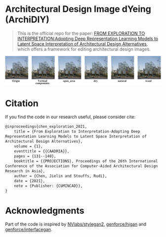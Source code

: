# Architectural Design Image dYeing (ArchiDIY)
> This is the official repo for the paper: [FROM EXPLORATION TO INTERPRETATION:Adopting Deep Representation Learning Models to Latent Space Interpretation of Architectural Design Alternatives](https://caadria2021.org/wp-content/uploads/2021/03/caadria2021_038.pdf), which offers a framework for editing architectural design images.

![Overview](imgs/paper38-04.gif)

# Citation
If you find the code in our research useful, please consider cite:
```
@inproceedings{chen_exploration_2021,
	title = {From Exploration to Interpretation-Adopting Deep Representation Learning Models to Latent Space Interpretation of Architectural Design Alternatives},
	volume = {1},
	eventtitle = {{CAADRIA}},
	pages = {131--140},
	booktitle = {{PROJECTIONS}, Proceedings of the 26th International Conference of the Association for Computer-Aided Architectural Design Research in Asia},
	author = {Chen, Jielin and Stouffs, Rudi},
	date = {2021},
	note = {Publisher: {CUMINCAD}},
}
```

# Acknowledgments
Part of the code is inspired by <a href="https://github.com/NVlabs/stylegan2">NVlabs/stylegan2</a>, <a href="https://github.com/genforce/higan">genforce/higan</a> and <a href="https://github.com/genforce/interfacegan">genforce/interfacegan</a>.
